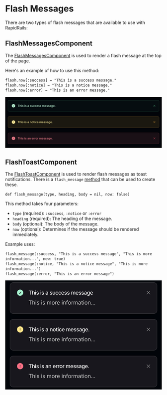 # Flash Messages

There are two types of flash messages that are available to use with RapidRails:

## FlashMessagesComponent

The [FlashMessagesComponent](https://github.com/danielpaul/RapidRails/blob/main/app/views/components/flash_messages_component.rb) is used to render a flash message at the top of the page.

Here's an example of how to use this method:

```
flash.now[:success] = "This is a success message."
flash.now[:notice] = "This is a notice message."
flash.now[:error] = "This is an error message."
```

![Alert messages](images/alert_messages.png)

## FlashToastComponent

The [FlashToastComponent](https://github.com/danielpaul/RapidRails/blob/main/app/views/components/flash_toast_component.rb) is used to render flash messages as toast notifications. There is a `flash_message` [method](https://github.com/danielpaul/RapidRails/blob/main/app/helpers/flash_helper.rb) that can be used to create these.

```
def flash_message(type, heading, body = nil, now: false)
```

This method takes four parameters:

- `type` (required): `:success`, `:notice` or `:error`
- `heading` (required): The heading of the message.
- `body` (optional): The body of the message.
- `now` (optional): Determines if the message should be rendered immediately.

Example uses:

```
flash_message(:success, "This is a success message", "This is more information...", now: true)
flash_message(:notice, "This is a notice message", "This is more information...")
flash_message(:error, "This is an error message")
```

![Toast messages](images/toast_messages.png)
